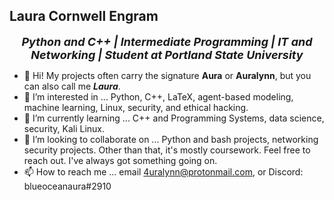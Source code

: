 Laura Cornwell Engram
----------------------
<p style="text-align: center;"><font size="4"><b><i>Python and C++ | Intermediate Programming | IT and Networking | Student at Portland State University</i></b></font></p>

- 👋 Hi! My projects often carry the signature **Aura** or **Auralynn**, but you can also call me ***Laura***. 
- 👀 I’m interested in ... Python, C++, LaTeX, agent-based modeling, machine learning, Linux, security, and ethical hacking.
- 🌱 I’m currently learning ... C++ and Programming Systems, data science, security, Kali Linux.
- 💞️ I’m looking to collaborate on ... Python and bash projects, networking security projects. Other than that, it's mostly coursework. Feel free to reach out. I've always got something going on.
- 📫 How to reach me ... email 4uralynn@protonmail.com, or Discord: blueoceanaura#2910

<!---
4uralynn/4uralynn is a ✨ special ✨ repository because its `README.md` (this file) appears on your GitHub profile.
You can click the Preview link to take a look at your changes.
--->
